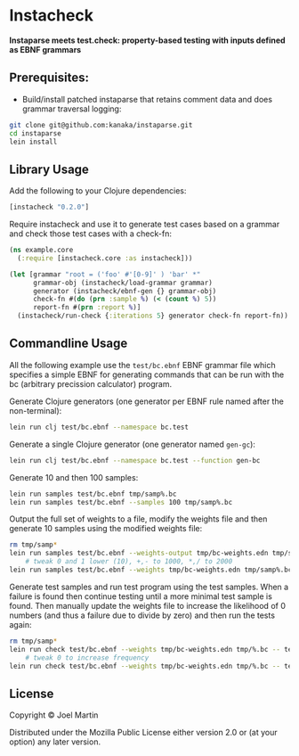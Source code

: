 # Instacheck

**Instaparse meets test.check: property-based testing with inputs defined as EBNF grammars**

## Prerequisites:

* Build/install patched instaparse that retains comment data and does
  grammar traversal logging:
```bash
git clone git@github.com:kanaka/instaparse.git
cd instaparse
lein install
```

## Library Usage

Add the following to your Clojure dependencies:

```clojure
[instacheck "0.2.0"]
```

Require instacheck and use it to generate test cases based on a
grammar and check those test cases with a check-fn:

```clojure
(ns example.core
  (:require [instacheck.core :as instacheck]))

(let [grammar "root = ('foo' #'[0-9]' ) 'bar' *"
      grammar-obj (instacheck/load-grammar grammar)
      generator (instacheck/ebnf-gen {} grammar-obj)
      check-fn #(do (prn :sample %) (< (count %) 5))
      report-fn #(prn :report %)]
  (instacheck/run-check {:iterations 5} generator check-fn report-fn))
```


## Commandline Usage

All the following example use the `test/bc.ebnf` EBNF grammar file
which specifies a simple EBNF for generating commands that can be run
with the bc (arbitrary precission calculator) program.

Generate Clojure generators (one generator per EBNF rule named after
the non-terminal):

```bash
lein run clj test/bc.ebnf --namespace bc.test
```

Generate a single Clojure generator (one generator named `gen-gc`):

```bash
lein run clj test/bc.ebnf --namespace bc.test --function gen-bc
```

Generate 10 and then 100 samples:

```bash
lein run samples test/bc.ebnf tmp/samp%.bc
lein run samples test/bc.ebnf --samples 100 tmp/samp%.bc
```

Output the full set of weights to a file, modify the weights file and
then generate 10 samples using the modified weights file:

```bash
rm tmp/samp*
lein run samples test/bc.ebnf --weights-output tmp/bc-weights.edn tmp/samp%.bc
    # tweak 0 and 1 lower (10), +,- to 1000, *,/ to 2000
lein run samples test/bc.ebnf --weights tmp/bc-weights.edn tmp/samp%.bc
```

Generate test samples and run test program using the test samples.
When a failure is found then continue testing until a more minimal
test sample is found. Then manually update the weights file to
increase the likelihood of 0 numbers (and thus a failure due to divide
by zero) and then run the tests again:

```bash
rm tmp/samp*
lein run check test/bc.ebnf --weights tmp/bc-weights.edn tmp/%.bc -- test/testbc.sh -q %
    # tweak 0 to increase frequency
lein run check test/bc.ebnf --weights tmp/bc-weights.edn tmp/%.bc -- test/testbc.sh -q %
```

## License

Copyright © Joel Martin

Distributed under the Mozilla Public License either version 2.0 or (at
your option) any later version.
